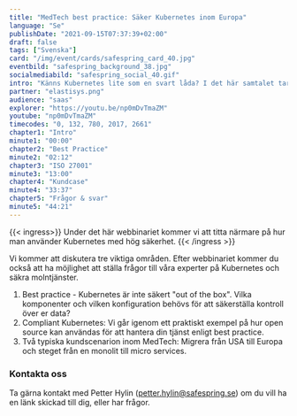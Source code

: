 ```yaml
---
title: "MedTech best practice: Säker Kubernetes inom Europa"
language: "Se"
publishDate: "2021-09-15T07:37:39+02:00"
draft: false
tags: ["Svenska"]
card: "/img/event/cards/safespring_card_40.jpg"
eventbild: "safespring_background_38.jpg"
socialmediabild: "safespring_social_40.gif"
intro: "Känns Kubernetes lite som en svart låda? I det här samtalet tar vi upp hur du använder Kubernetes i produktion på ett säkert sätt."
partner: "elastisys.png"
audience: "saas"
explorer: "https://youtu.be/np0mDvTmaZM"
youtube: "np0mDvTmaZM"
timecodes: "0, 132, 780, 2017, 2661"
chapter1: "Intro"
minute1: "00:00"
chapter2: "Best Practice"
minute2: "02:12"
chapter3: "ISO 27001"
minute3: "13:00"
chapter4: "Kundcase"
minute4: "33:37"
chapter5: "Frågor & svar"
minute5: "44:21"
---
```


{{< ingress>}}
Under det här webbinariet kommer vi att titta närmare på hur man använder Kubernetes med hög säkerhet.
{{< /ingress >}}

Vi kommer att diskutera tre viktiga områden. Efter webbinariet kommer du också att ha möjlighet att ställa frågor till våra experter på Kubernetes och säkra molntjänster.

1. Best practice - Kubernetes är inte säkert "out of the box". Vilka komponenter och vilken konfiguration behövs för att säkerställa kontroll över er data?
2. Compliant Kubernetes: Vi går igenom ett praktiskt exempel på hur open source kan användas för att hantera din tjänst enligt best practice.
3. Två typiska kundscenarion inom MedTech: Migrera från USA till Europa och steget från en monolit till micro services.

### Kontakta oss
Ta gärna kontakt med Petter Hylin (petter.hylin@safespring.se) om du vill ha en länk skickad till dig, eller har frågor.
